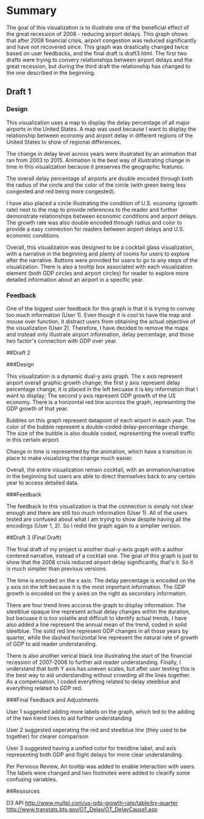 # Summary


The goal of this visualization is to illustrate one of the beneficial effect of the great recession of 2008 - reducing airport delays. This graph shows that after 2008 financial crisis, airport congestion was reduced significantly and have not recovered since. This graph was drastically changed twice based on user feedbacks, and the final draft is draft3.html. The first two drafts were trying to convery relationships between airport delays and the great recession, but during the third draft the relationship has changed to the one described in the beginning. 

## Draft 1

### Design

This visualization uses a map to display the delay percentage of all major airports in the United States. A map was used because I want to display the relationship between economy and airport delay in different regions of the United States to show of regional differences. 

The change in delay level across years were illustrated by an animation that ran from 2003 to 2015. Animation is the best way of illustrating change in time in this visualization because it preserves the geographic features. 

The overall delay percentage of airports are double encoded through both the radius of the circle and the color of the circle (with green being less congested and red being more congested). 

I have also placed a circle illustrating the condition of U.S. economy (growth rate) next to the map to provide references to the reader and further demonstrate relationships between economic conditions and airport delays. The growth rate was also double encoded through radius and color to provide a easy connection for readers between airport delays and U.S. economic conditions. 

Overall, this visualization was designed to be a cocktail glass visualization, with a narrative in the beginning and plenty of rooms for users to explore after the narrative. Buttons were provided for users to go to any steps of the visualization. There is also a tooltip box associated with each visualization element (both GDP circles and airport circles) for reader to explore more detailed information about an airport in a specific year. 

### Feedback 

One of the biggest user feedback for this graph is that it is trying to convey too much information (User 1). Even though it is cool to have the map and mouse over function, it distract users from obtaining the actual objective of the visualization (User 2). Therefore, I have decided to remove the maps and instead only illustrate airport information, delay percentage, and those two factor's connection with GDP over year. 

##Draft 2

###Design

This visualization is a dynamic dual-y axis graph. The x axis represent airport overall graphic growth change; the first y axis represent delay percentage change, it is placed in the left becuase it is key information that I want to display; The second y axis represent GDP growth of the US economy. There is a horizontal red line accross the graph, representing the GDP growth of that year. 

Bubbles on this graph represent datapoint of each airport in each year. The color of the bubble represent a double-coded delay-percentage change. The size of the bubble is also double coded, representing the overall traffic in this certain airport. 

Change in time is represented by the animation, which have a transition in place to make visualizing the change much easier. 

Overall, the entire visualization remain cocktail, with an animation/narrative in the beginning but users are able to direct themselves back to any certain year to access detailed data. 

###Feedback 

The feedback to this visualization is that the connection is simply not clear enough and there are still too much information (User 1). All of the users tested are confused about what I am trying to show despite having all the encodings (User 1, 2). So I redid the graph again to a simplier version. 

##Draft 3 (Final Draft)

The final draft of my project is another dual-y-axis graph with a author centered narrative, instead of a cocktail one. The goal of this graph is just to show that the 2008 crisis reduced airport delay significantly, that's it. So it is much simplier than previous versions. 

The time is encoded on the x axis. The delay percentage is encoded on the y axis on the left because it is the most important information. The GDP growth is encoded on the y axies on the right as secondary information. 

There are four trend lines accorss the graph to display information. The steelblue opaque line represent actual delay changes within the duration, but becuase it is too volatile and difficult to identify actual trends, I have also added a line represent the annual mean of the trend, coded in solid steelblue. The solid red line represent GDP changes in all those years by quarter, while the dashed horizontal line represent the natural rate of growth of GDP to aid reader understanding. 

There is also another verical black line illustrating the start of the financial recession of 2007-2008 to further aid reader understanding. Finally, I understand that both Y axis has uneven scales, but after user testing this is the best way to aid understanding without crowding all the lines together. As a compensation, I coded everything related to delay steelblue and everything related to GDP red. 

###Final Feedback and Adjustments

User 1 suggested adding more labels on the graph, which led to the adding of the two trend lines to aid further understanding

User 2 suggested seperating the red and steelblue line (they used to be together) for clearer comparison

User 3 suggested having a unified color for trendline label, and axis representing both GDP and flight delays for more clear understanding. 

Per Pervious Review, An tooltip was added to enable interaction with users. The labels were changed and two footnotes were added to clearify some confusing variables. 

##Resources

D3 API
http://www.multpl.com/us-gdp-growth-rate/table/by-quarter
http://www.transtats.bts.gov/OT_Delay/OT_DelayCause1.asp


